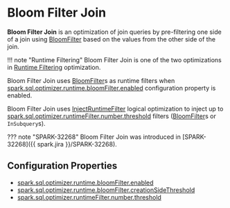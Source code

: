 # Bloom Filter Join

**Bloom Filter Join** is an optimization of join queries by pre-filtering one side of a join using [BloomFilter](BloomFilter.md) based on the values from the other side of the join.

!!! note "Runtime Filtering"
    Bloom Filter Join is one of the two optimizations in [Runtime Filtering](../runtime-filtering/index.md) optimization.

Bloom Filter Join uses [BloomFilter](BloomFilter.md)s as runtime filters when [spark.sql.optimizer.runtime.bloomFilter.enabled](../configuration-properties.md#spark.sql.optimizer.runtime.bloomFilter.enabled) configuration property is enabled.

Bloom Filter Join uses [InjectRuntimeFilter](../logical-optimizations/InjectRuntimeFilter.md) logical optimization to inject up to [spark.sql.optimizer.runtimeFilter.number.threshold](../configuration-properties.md#spark.sql.optimizer.runtimeFilter.number.threshold) filters ([BloomFilter](BloomFilter.md)s or `InSubquery`s).

??? note "SPARK-32268"
    Bloom Filter Join was introduced in [SPARK-32268]({{ spark.jira }}/SPARK-32268).

## Configuration Properties

* [spark.sql.optimizer.runtime.bloomFilter.enabled](../configuration-properties.md#spark.sql.optimizer.runtime.bloomFilter.enabled)
* [spark.sql.optimizer.runtime.bloomFilter.creationSideThreshold](../configuration-properties.md#spark.sql.optimizer.runtime.bloomFilter.creationSideThreshold)
* [spark.sql.optimizer.runtimeFilter.number.threshold](../configuration-properties.md#spark.sql.optimizer.runtimeFilter.number.threshold)
